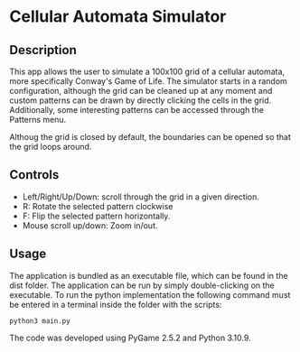 # Cellular Automata Simulator

## Description
This app allows the user to simulate a 100x100 grid of a cellular automata, more specifically Conway's Game of Life. The simulator starts in a random configuration, although the grid can be cleaned up at any moment and custom patterns can be drawn by directly clicking the cells in the grid. Additionally, some interesting patterns can be accessed through the Patterns menu.

Althoug the grid is closed by default, the boundaries can be opened so that the grid loops around.

## Controls
- Left/Right/Up/Down: scroll through the grid in a given direction.
- R: Rotate the selected pattern clockwise
- F: Flip the selected pattern horizontally.
- Mouse scroll up/down: Zoom in/out.


## Usage
The application is bundled as an executable file, which can be found in the dist folder. The application can be run by simply double-clicking on the executable. To run the python implementation the following command must be entered in a terminal inside the folder with the scripts:

```python3 main.py```

The code was developed using PyGame 2.5.2 and Python 3.10.9.
